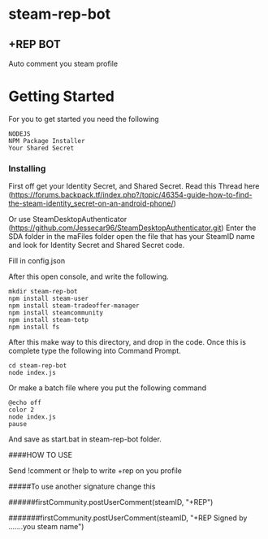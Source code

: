 # steam-rep-bot
## +REP BOT
Auto comment you steam profile

# Getting Started
For you to get started you need the following
```
NODEJS
NPM Package Installer
Your Shared Secret
```
### Installing

First off get your Identity Secret, and Shared Secret. Read this Thread here (https://forums.backpack.tf/index.php?/topic/46354-guide-how-to-find-the-steam-identity_secret-on-an-android-phone/)

Or use SteamDesktopAuthenticator (https://github.com/Jessecar96/SteamDesktopAuthenticator.git)
Enter the SDA folder in the maFiles folder open the file that has your SteamID name and look for Identity Secret and Shared Secret code.


Fill in config.json

After this open console, and write the following.
```
mkdir steam-rep-bot
npm install steam-user
npm install steam-tradeoffer-manager
npm install steamcommunity
npm install steam-totp
npm install fs

```
After this make way to this directory, and drop in the code.
Once this is complete type the following into Command Prompt.

```
cd steam-rep-bot
node index.js
```
Or make a batch file where you put the following command
```
@echo off
color 2
node index.js
pause
```
And save as start.bat in steam-rep-bot folder.

####HOW TO USE 

Send !comment or !help to write +rep on you profile 

#####To use another signature change this

######firstCommunity.postUserComment(steamID, "+REP")

#######firstCommunity.postUserComment(steamID, "+REP Signed by .......you steam name")
